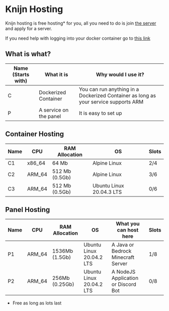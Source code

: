# Knijn Hosting
Knijn hosting is free hosting* for you, all you need to do is join [the server](https://discord.gg/3Cgdtxkchh) and apply for a server.

If you need help with logging into your docker container go to [this link](https://hosting.knijn.ga/tutorial)

## What is what?

Name (Starts with) | What it is             | Why would I use it?
-------------------|------------------------|---------------------|
C                  | Dockerized Container   | You can run anything in a Dockerized Container as long as your service supports ARM
P                  | A service on the panel | It is easy to set up

## Container Hosting

Name | CPU  | RAM Allocation | OS                       | Slots |
-----|------|----------------|--------------------------|-------|
C1   |x86_64| 64 Mb          | Alpine Linux             | 2/4   |
C2   |ARM_64| 512 Mb (0.5Gb) | Alpine Linux             | 3/6   |
C3   |ARM_64| 512 Mb (0.5Gb) | Ubuntu Linux 20.04.3 LTS | 0/6   |

## Panel Hosting

Name | CPU  | RAM Allocation | OS                       | What you can host here             | Slots |
-----|------|----------------|--------------------------|------------------------------------|-------|
P1   |ARM_64| 1536Mb (1.5Gb) | Ubuntu Linux 20.04.2 LTS | A Java or Bedrock Minecraft Server | 1/8   |
P2   |ARM_64| 256Mb  (0.25Gb)| Ubuntu Linux 20.04.2 LTS | A NodeJS Application or Discord Bot| 0/8   |

* Free as long as lots last
